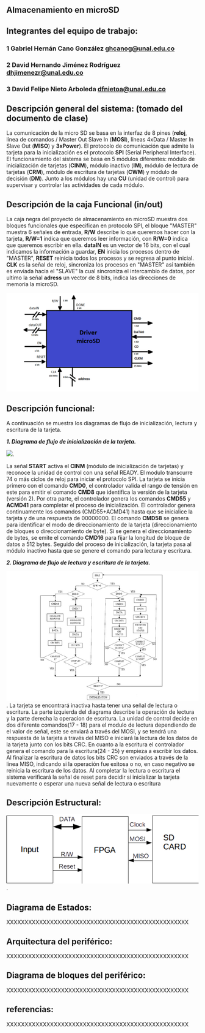 ## Almacenamiento en microSD

## Integrantes del equipo de trabajo:

### 1 Gabriel Hernán Cano González ghcanog@unal.edu.co

### 2 David Hernando Jiménez Rodríguez dhjimenezr@unal.edu.co

### 3 David Felipe Nieto Arboleda dfnietoa@unal.edu.co


## Descripción general del sistema: (tomado del documento de clase)

La comunicación de la micro SD se basa en la interfaz de 8 pines (**reloj**, línea de comandos / Master Out Slave In (**MOSI**), líneas 4xData / Master In Slave Out (**MISO**) y **3xPower**). El protocolo de comunicación que admite la tarjeta para la inicialización es el protocolo **SPI** (Serial Peripheral Interface).  El funcionamiento del sistema se basa en 5 módulos diferentes: módulo de inicialización de tarjetas (**CINM**), módulo inactivo (**IM**), módulo de lectura de tarjetas (**CRM**), módulo de escritura de tarjetas (**CWM**) y módulo de decisión (**DM**). Junto a los módulos hay una **CU** (unidad de control) para supervisar y controlar las actividades de cada módulo.

## Descripción de la caja Funcional  (in/out)
La caja negra del proyecto de almacenamiento en microSD muestra dos bloques funcionales que especifican en protocolo SPI, el bloque "MASTER" muestra 6 señales de entrada, **R/W** describe lo que queremos hacer con la tarjeta, **R/W=1** indica que queremos leer información, con **R/W=0** indica que queremos escribir en ella. **dataIN** es un vector de 16 bits, con el cual indicamos la información a guardar, **EN** inicia los procesos dentro de "MASTER", **RESET** reinicia todos los procesos y se regresa al punto inicial. **CLK** es la señal de reloj, sincroniza los procesos en "MASTER" así también es enviada hacia el "SLAVE" la cual sincroniza el intercambio de datos, por ultimo la señal **adress** un vector de 8 bits, indica las direcciones de memoria la microSD.

![](https://github.com/Fabeltranm/FPGA-Game-D1/blob/master/HW/RTL/05MicroSD/Version_02/03%20document/bloquesnew.png)


## Descripción funcional:

A continuación se muestra los diagramas de flujo de inicialización, lectura y escritura de la tarjeta. 

**_1. Diagrama de flujo de inicialización de la tarjeta._**

![](https://github.com/Fabeltranm/FPGA-Game-D1/blob/master/HW/RTL/05MicroSD/Version_02/03%20document/inicializaci%C3%B3n.png).

La señal **START** activa el **CINM** (módulo de inicialización de tarjetas) y reconoce la unidad de control con una señal READY.  El modulo transcurre 74 o más ciclos de reloj para iniciar el protocolo SPI. La tarjeta se inicia primero con el comando **CMD0**, el controlador valida el rango de tensión en este para emitir el comando **CMD8** que identifica la versión de la tarjeta (versión 2). Por otra parte, el controlador genera los comandos **CMD55** y **ACMD41** para completar el proceso de inicialización. El controlador genera continuamente los comandos (CMD55+ACMD41) hasta que se inicialice la tarjeta y de una respuesta de 00000000. El comando **CMD58** se genera para identificar el modo de direccionamiento de la tarjeta (direccionamiento de bloques o direccionamiento de byte). Si se genera el direccionamiento de bytes, se emite el comando **CMD16** para fijar la longitud de bloque de datos a 512 bytes. Seguido del proceso de inicialización, la tarjeta pasa al módulo inactivo hasta que se genere el comando para lectura y escritura. 

**_2. Diagrama de flujo de lectura y escritura de la tarjeta._**

![](https://github.com/Fabeltranm/FPGA-Game-D1/blob/master/HW/RTL/05MicroSD/Version_02/03%20document/memoria.png).
La tarjeta se encontrará inactiva hasta tener una señal de lectura o escritura. La parte izquierda del diagrama describe la operación de lectura y la parte derecha la operacion de escritura. La unidad de control decide en dos diferente comandos(17 - 18) para el modulo de lectura dependiendo de el valor de señal, este se enviará a través  del MOSI, y se tendrá una respuesta de la tarjeta a través del MISO e iniciará la lectura de los datos de la tarjeta junto con los bits CRC. En cuanto a la escritura el controlador genera el comando para la escritura(24 - 25) y empieza a escribir los datos. Al finalizar la escritura de datos los bits CRC son enviados a través de la linea MISO, indicando si la operación fue exitosa o no, en caso negativo se reinicia la escritura de los datos. Al completar la lectura o escritura el sistema verificará la señal de reset para decidir si inicializar la tarjeta nuevamente o esperar una nueva señal de lectura o escritura 

## Descripción Estructural:

![](https://github.com/Fabeltranm/FPGA-Game-D1/blob/master/HW/RTL/05MicroSD/Version_02/03%20document/estructural.png).

## Diagrama de Estados:

XXXXXXXXXXXXXXXXXXXXXXXXXXXXXXXXXXXXXXXXXXXXXXXXXX

## Arquitectura del periférico:

XXXXXXXXXXXXXXXXXXXXXXXXXXXXXXXXXXXXXXXXXXXXXXXXXX

## Diagrama de bloques del periférico:

XXXXXXXXXXXXXXXXXXXXXXXXXXXXXXXXXXXXXXXXXXXXXXXXXX

## referencias:

XXXXXXXXXXXXXXXXXXXXXXXXXXXXXXXXXXXXXXXXXXXXXXXXXX

